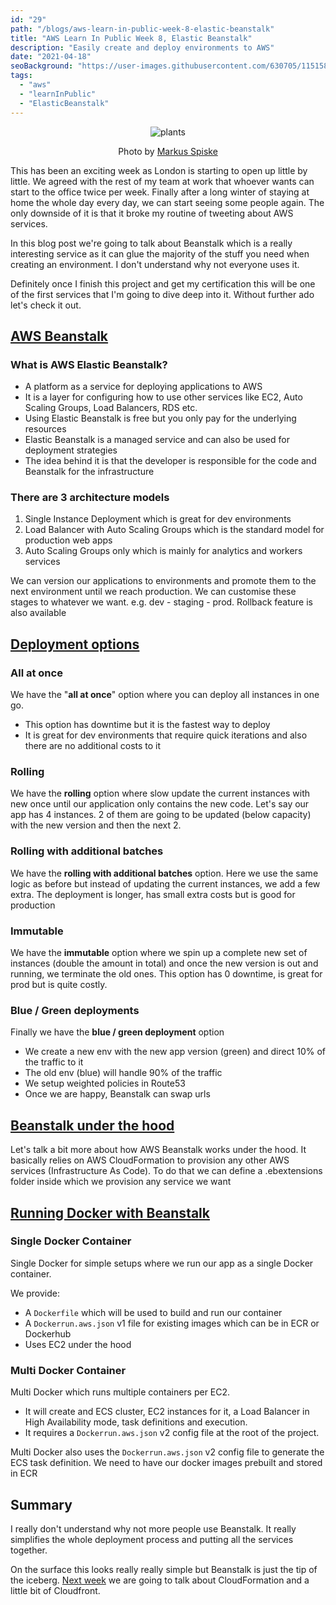 ```yaml
---
id: "29"
path: "/blogs/aws-learn-in-public-week-8-elastic-beanstalk"
title: "AWS Learn In Public Week 8, Elastic Beanstalk"
description: "Easily create and deploy environments to AWS"
date: "2021-04-18"
seoBackground: "https://user-images.githubusercontent.com/630705/115158553-a210bd80-a086-11eb-9d8a-a9351a2127f1.jpeg"
tags:
  - "aws"
  - "learnInPublic"
  - "ElasticBeanstalk"
---
```


<p align="center">
  <img src="https://user-images.githubusercontent.com/630705/115158554-a341ea80-a086-11eb-8f99-8a0c16b148c9.jpeg"
    alt="plants">
  </img>
  <p align="center">
    Photo by <a
      href="https://unsplash.com/@markusspiske"
      target=”_blank” rel="noopener noreferrer">Markus Spiske</a>
  </p>
</p>

This has been an exciting week as London is starting to open up little by little. We agreed with the rest of my team at work that whoever wants can start to the office twice per week. Finally after a long winter of staying at home the whole day every day, we can start seeing some people again. The only downside of it is that it broke my routine of tweeting about AWS services.

In this blog post we're going to talk about Beanstalk which is a really interesting service as it can glue the majority of the stuff you need when creating an environment. I don't understand why not everyone uses it. 

Definitely once I finish this project and get my certification this will be one of the first services that I'm going to dive deep into it. Without further ado let's check it out.

## <a href="https://twitter.com/harrisgeo88/status/1381582874453942272" target=”_blank” rel="noopener noreferrer">AWS Beanstalk</a>

### What is AWS Elastic Beanstalk?

- A platform as a service for deploying applications to AWS
- It is a layer for configuring how to use other services like EC2, Auto Scaling Groups, Load Balancers, RDS etc.
- Using Elastic Beanstalk is free but you only pay for the underlying resources
- Elastic Beanstalk is a managed service and can also be used for deployment strategies
- The idea behind it is that the developer is responsible for the code and Beanstalk for the infrastructure

### There are 3 architecture models

1. Single Instance Deployment which is great for dev environments
2. Load Balancer with Auto Scaling Groups which is the standard model for production web apps
3. Auto Scaling Groups only which is mainly for analytics and workers services

We can version our applications to environments and promote them to the next environment until we reach production. We can customise these stages to whatever we want. e.g. dev - staging - prod. Rollback feature is also available

## <a href="https://twitter.com/harrisgeo88/status/1382320050892328967" target=”_blank” rel="noopener noreferrer">Deployment options</a>

### All at once

We have the "**all at once**" option where you can deploy all instances in one go.

- This option has downtime but it is the fastest way to deploy
- It is great for dev environments that require quick iterations and also there are no additional costs to it

### Rolling

We have the **rolling** option where slow update the current instances with new once until our application only contains the new code. Let's say our app has 4 instances. 2 of them are going to be updated (below capacity) with the new version and then the next 2.

### Rolling with additional batches

We have the **rolling with additional batches** option. Here we use the same logic as before but instead of updating the current instances, we add a few extra. The deployment is longer, has small extra costs but is good for production

### Immutable

We have the **immutable** option where we spin up a complete new set of instances (double the amount in total) and once the new version is out and running, we terminate the old ones. This option has 0 downtime, is great for prod but is quite costly.

### Blue / Green deployments

Finally we have the **blue / green deployment** option

- We create a new env with the new app version (green) and direct 10% of the traffic to it
- The old env (blue) will handle 90% of the traffic
- We setup weighted policies in Route53
- Once we are happy, Beanstalk can swap urls

## <a href="https://twitter.com/harrisgeo88/status/1383032620066439172" target=”_blank” rel="noopener noreferrer">Beanstalk under the hood</a>

Let's talk a bit more about how AWS Beanstalk works under the hood. It basically relies on AWS CloudFormation to provision any other AWS services (Infrastructure As Code). To do that we can define a .ebextensions folder inside which we provision any service we want

## <a href="https://twitter.com/harrisgeo88/status/1383800508247277576" target=”_blank” rel="noopener noreferrer">Running Docker with Beanstalk</a>

### Single Docker Container

Single Docker for simple setups where we run our app as a single Docker container.

We provide:

- A `Dockerfile` which will be used to build and run our container
- A `Dockerrun.aws.json` v1 file for existing images which can be in ECR or Dockerhub
- Uses EC2 under the hood

### Multi Docker Container

Multi Docker which runs multiple containers per EC2.

- It will create and ECS cluster, EC2 instances for it, a Load Balancer in High Availability mode, task definitions and execution.
- It requires a `Dockerrun.aws.json` v2 config file at the root of the project.

Multi Docker also uses the `Dockerrun.aws.json` v2 config file to generate the ECS task definition. We need to have our docker images prebuilt and stored in ECR

## Summary

I really don't understand why not more people use Beanstalk. It really simplifies the whole deployment process and putting all the services together.

On the surface this looks really really simple but Beanstalk is just the tip of the iceberg. <a href="/blogs/aws-learn-in-public-week-9-cloudformation-and-cloudfront">Next week</a> we are going to talk about CloudFormation and a little bit of Cloudfront.